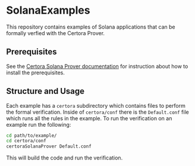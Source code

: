 # SolanaExamples

This repository contains examples of Solana applications that can be formally verfied with the Certora Prover.

## Prerequisites

See the [Certora Solana Prover documentation](https://docs.certora.com/en/latest/docs/solana/index.html) 
for instruction about how to install the prerequisites.

## Structure and Usage

Each example has a `certora` subdirectory which contains files to perform the formal verification.
Inside of `certora/conf` there is the `Default.conf` file which runs all the rules in the example.
To run the verification on an example run the following:
```bash
cd path/to/example/
cd certora/conf
certoraSolanaProver Default.conf
```
This will build the code and run the verification.